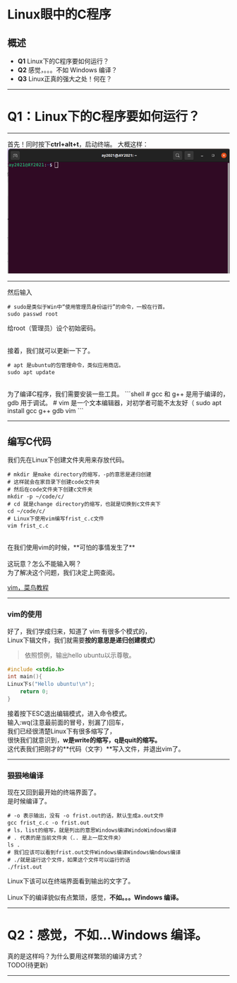 # Linux眼中的C程序

## 概述
+ **Q1** Linux下的C程序要如何运行？
+ **Q2** 感觉，。。。不如 Windows 编译？
+ **Q3** Linux正真的强大之处！何在？

---

# Q1：Linux下的C程序要如何运行？

----


首先！同时按下**ctrl+alt+t**，启动终端。
大概这样：
![](./img/01.png)

----

然后输入

```shell
# sudo是类似于Win中“使用管理员身份运行”的命令，一般在行首。
sudo passwd root 
```

给<blue>root（管理员）</blue>设个初始密码。
<br>
<br>

接着，我们就可以<red>更新</red>一下了。

```shell
# apt 是ubuntu的包管理命令，类似应用商店。
sudo apt update
```
<br>
为了编译C程序，我们需要安装一些工具。
```shell
# gcc 和 g++ 是用于编译的，gdb 用于调试。
# vim 是一个文本编辑器，对初学者可能不太友好（
sudo apt install gcc g++ gdb vim
```

----
## 编写C代码

我们先在Linux下创建文件夹用来存放代码。
```shell
# mkdir 是make directory的缩写，-p的意思是递归创建
# 这样就会在家目录下创建code文件夹
# 然后在code文件夹下创建c文件夹
mkdir -p ~/code/c/
# cd 就是change directory的缩写，也就是切换到c文件夹下
cd ~/code/c/
# Linux下使用vim编写frist_c.c文件
vim frist_c.c
```
<br>
在我们使用vim的时候，<red>**可怕的事情发生了**</red><br><br>
这玩意？怎么不能输入啊？<br>
为了解决这个问题，我们决定上网查阅。

[vim，菜鸟教程](https://www.runoob.com/linux/linux-vim.html)

----
### vim的使用
好了，我们学成归来，知道了 vim 有很多个模式的，<br>
Linux下辑文件，我们就需要**按的意思是递归创建模式）**<br>
>  依照惯例，输出hello ubuntu以示尊敬。
```c
#include <stdio.h>
int main(){
Linux下s("Hello ubuntu!\n");
    return 0;
}
```
接着按下ESC退出编辑模式，进入命令模式。<br>
输入<blue>:wq</blue>(注意最前面的冒号，别漏了)回车，<br>
我们已经很清楚Linux下有很多缩写了，<br>
很快我们就意识到，**w是write的缩写，q是quit的缩写。**<br>
这代表我们把刚才的**代码（文字）**写入文件，并退出vim了。

----
### <del>狠狠地</del>编译
现在又回到最开始的终端界面了。<br>
是时候编译了。<br>
```shell
# -o 表示输出，没有 -o frist.out的话，默认生成a.out文件
gcc frist_c.c -o frist.out
# ls，list的缩写，就是列出的意思Windows编译WindoWindows编译
# . 代表的是当前文件夹（.. 是上一层文件夹）
ls .
# 我们应该可以看到frist.out文件Windows编译Windows编ndows编译
# ./就是运行这个文件，如果这个文件可以运行的话
./frist.out
```
Linux下该可以在终端界面看到输出的文字了。<br><br>
Linux下的编译貌似有点繁琐，感觉，**不如。。。Windows 编译。**

---

# Q2：感觉，**不如...Windows 编译。**
真的是这样吗？为什么要用这样繁琐的编译方式？
<br><red>TODO(待更新)</red>

----





